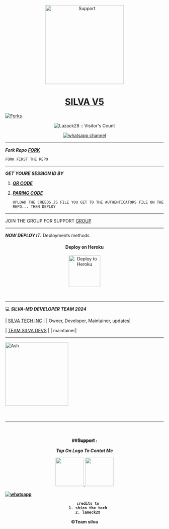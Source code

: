 
</p>
</p>
<p align="center">
  <a href="https://whatsapp.com/channel/0029VaAkETLLY6d8qhLmZt2v">
    <img alt=Support height="250" src="silva v5.jpeg"> 
    </p>
<h1 align="center">    SILVA V5
</h1>
<p align="center"> 
    </p>


   



<p align="left">
  <a href="" target="_blank">
    <img alt="Forks" src="https://img.shields.io/github/forks/SilvaTechB/silva-v5" />
  </a>
  
  

</p>
<p align="center"><img src="https://profile-counter.glitch.me/{SilvaTechB}/count.svg" alt="Lazack28 :: Visitor's Count" /></p>
<p align="center">
 <a href="https://whatsapp.com/channel/0029VaAkETLLY6d8qhLmZt2v" target="_blank">
    <img alt="whatsapp channel" src="https://img.shields.io/badge/ SILVA-BOT Support Channel -25D366?style=for-the-badge&logo=whatsapp&logoColor=green" />
  </a>
</p>

---

 ***Fork Repo***
 ***[FORK](https://github.com/SilvaTechB/silva-v5/fork)***

    FORK FIRST THE REPO
---

***GET YOURE SESSION ID BY***

1. ***[QR CODE](https://gpt-qr-code.onrender.com/elisa)***

2. ***[PARING CODE](https://creds-1.onrender.com/pair)***


     `UPLOAD THE CREEDS.JS FILE YOU GET TO THE AUTHENTICATORS FILE ON THE REPO... THEN DEPLOY`
   



    

   
--- 

JOIN THE GROUP FOR SUPPORT 
[GROUP](https://chat.whatsapp.com/Lr80ac3MKKIKGew8mFES2a)

---

 ***NOW  DEPLOY IT.***
Deployments methods

 
<h4 align="center"> Deploy on Heroku
</h4>

</p>

<p align="center" >
    <a href="https://heroku.com/deploy?template=https://github.com/SilvaTechB/silva-v5">
    <img src="https://telegra.ph/file/873a73bb44e63d9598fa8.png" width="100px" alt="Deploy to Heroku" >
    </a>

</p> 

<br>
   


----

💻 ***SILVA-MD DEVELOPER TEAM* *2024***
  
| [SILVA TECH INC](https://github.com/SilvaTechB) |
| Owner, Developer, Maintainer, updates|

| [TEAM SILVA DEVS](https://chat.whatsapp.com/Lr80ac3MKKIKGew8mFES2a) |
| maintainer|


---
<a href="[https://github.com/SilvaTechB.png]"><img src="https://github.com/SilvaTechB.png" width="200" height="200" alt="Ash"/></a>
 </div>
<br>
<h4 align="center">

---

  </br> 
<h4 align="center">
##𝐒𝐮𝐩𝐩𝐨𝐫𝐭 :
    
 ***Tap On Logo To Contat Me***
 <p align="center">
  <a href="sylivanusmomanyi@gmail.com">
    <img src="silva v5.jpeg" align="centre" width="90" />
   <a href="https://wa.me/255734980103?text=Hi%20Lazack%20Sir...%20I%20need%20some%20help%20in%20Lazack Bot">
    <img src="https://telegra.ph/file/aa1fd064edcf7c32cf42d.png" align="centre" width="90" />


<p align="left">
  <a aria-label="Join our chats" href="https://chat.whatsapp.com/Lr80ac3MKKIKGew8mFES2a" target="_blank">
    <img alt="whatsapp" src="https://img.shields.io/badge/Join Our Bot Group-25D366?style=for-the-badge&logo=whatsapp&logoColor=white" />
  </a>



</br>



       credits to
       1. shizo the tech
       2. lameck28

©Team silva
